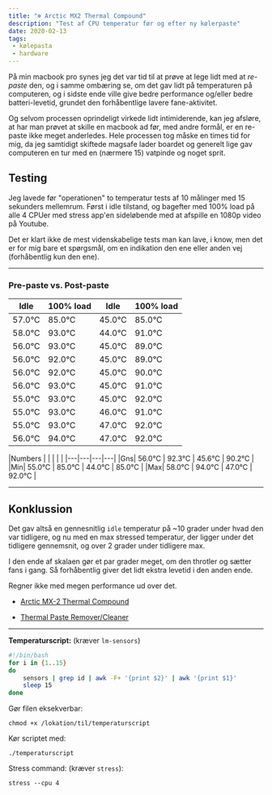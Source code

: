 ```yaml
---
title: "❄️ Arctic MX2 Thermal Compound"
description: "Test af CPU temperatur før og efter ny kølerpaste"
date: 2020-02-13
tags:
 - kølepasta
 - hardware
---
```


På min macbook pro synes jeg det var tid til at prøve at lege lidt med at *re-paste* den, og i samme ombæring se, om det gav lidt på temperaturen på computeren, og i sidste ende ville give bedre performance og/eller bedre batteri-levetid, grundet den forhåbentlige lavere fane-aktivitet.

Og selvom processen oprindeligt virkede lidt intimiderende, kan jeg afsløre, at har man prøvet at skille en macbook ad før, med andre formål, er en re-paste ikke meget anderledes. Hele processen tog måske en times tid for mig, da jeg samtidigt skiftede magsafe lader boardet og generelt lige gav computeren en tur med en (nærmere 15) vatpinde og noget sprit.

## Testing
Jeg lavede før "operationen" to temperatur tests af 10 målinger med 15 sekunders mellemrum. Først i idle tilstand, og bagefter med 100% load på alle 4 CPUer med stress app'en sideløbende med at afspille en 1080p video på Youtube.

Det er klart ikke de mest videnskabelige tests man kan lave, i know, men det er for mig bare et spørgsmål, om en indikation den ene eller anden vej (forhåbentlig kun den ene).

----

### Pre-paste vs. Post-paste

| Idle | 100% load | Idle | 100% load |
|---|---|---|---|
| 57.0°C | 85.0°C | 45.0°C | 85.0°C |
| 58.0°C | 93.0°C | 44.0°C | 91.0°C |
| 56.0°C | 93.0°C | 45.0°C | 89.0°C |
| 56.0°C | 92.0°C | 45.0°C | 89.0°C |
| 56.0°C | 92.0°C | 45.0°C | 90.0°C |
| 56.0°C | 93.0°C | 45.0°C | 91.0°C |
| 55.0°C | 93.0°C | 45.0°C | 92.0°C |
| 55.0°C | 93.0°C | 46.0°C | 91.0°C |
| 55.0°C | 93.0°C | 47.0°C | 92.0°C |
| 56.0°C | 94.0°C | 47.0°C | 92.0°C |

|Numbers |  |      |      |      |
|---|---|---|---|
|Gns| 56.0°C | 92.3°C | 45.6°C | 90.2°C |
|Min| 55.0°C | 85.0°C | 44.0°C | 85.0°C |
|Max| 58.0°C | 94.0°C | 47.0°C | 92.0°C |


---- 

## Konklussion
Det gav altså en gennesnitlig `idle` temperatur på ~10 grader under hvad den var tidligere, og nu med en max stressed temperatur, der ligger under det tidligere gennemsnit, og over 2 grader under tidligere max.

I den ende af skalaen gør et par grader meget, om den throtler og sætter fans i gang. Så forhåbentlig giver det lidt ekstra levetid i den anden ende.

Regner ikke med megen performance ud over det.

- [Arctic MX-2 Thermal Compound](https://www.pricerunner.dk/pl/184-3659487/Computer-koeling/Arctic-MX-2-4g-Sammenlign-Priser)

- [Thermal Paste Remover/Cleaner](https://www.coolerkit.dk/shop/arcticlean-60ml-kit-577p.html) 

----

**Temperaturscript:** (kræver `lm-sensors`)

``` bash
#!/bin/bash
for i in {1..15}
do
    sensors | grep id | awk -F+ '{print $2}' | awk '{print $1}'
    sleep 15
done
```

Gør filen eksekverbar:

`chmod +x /lokation/til/temperaturscript` 

Kør scriptet med:

`./temperaturscript`

Stress command: (kræver `stress`):

`stress --cpu 4`